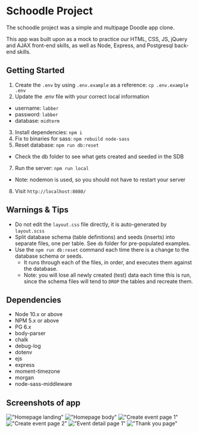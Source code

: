 # Schoodle Project

The schoodle project was a simple and multipage Doodle app clone.

This app was built upon as a mock to practice our HTML, CSS, JS, jQuery and AJAX front-end skills, as well as Node, Express, and Postgresql back-end skills.

## Getting Started

1. Create the `.env` by using `.env.example` as a reference: `cp .env.example .env`
2. Update the .env file with your correct local information

- username: `labber`
- password: `labber`
- database: `midterm`

3. Install dependencies: `npm i`
4. Fix to binaries for sass: `npm rebuild node-sass`
5. Reset database: `npm run db:reset`

- Check the db folder to see what gets created and seeded in the SDB

7. Run the server: `npm run local`

- Note: nodemon is used, so you should not have to restart your server

8. Visit `http://localhost:8080/`

## Warnings & Tips

- Do not edit the `layout.css` file directly, it is auto-generated by `layout.scss`
- Split database schema (table definitions) and seeds (inserts) into separate files, one per table. See `db` folder for pre-populated examples.
- Use the `npm run db:reset` command each time there is a change to the database schema or seeds.
  - It runs through each of the files, in order, and executes them against the database.
  - Note: you will lose all newly created (test) data each time this is run, since the schema files will tend to `DROP` the tables and recreate them.

## Dependencies

- Node 10.x or above
- NPM 5.x or above
- PG 6.x
- body-parser
- chalk
- debug-log
- dotenv
- ejs
- express
- moment-timezone
- morgan
- node-sass-middleware

## Screenshots of app

!["Homepage landing"](https://github.com/mcagan/LHL_midterm_project/blob/master/public/docs/Homepage%20landing.png?raw=true)
!["Homepage body"](https://github.com/mcagan/LHL_midterm_project/blob/master/public/docs/Homepage%20body.png?raw=true)
!["Create event page 1"](https://github.com/mcagan/LHL_midterm_project/blob/master/public/docs/Create%20event%20page.png?raw=true)
!["Create event page 2"](https://github.com/mcagan/LHL_midterm_project/blob/master/public/docs/Create%20event%20page%202.png?raw=true)
!["Event detail page 1"](https://github.com/mcagan/LHL_midterm_project/blob/master/public/docs/Event%20detail%20page%201.png?raw=true)
!["Thank you page"](https://github.com/mcagan/LHL_midterm_project/blob/master/public/docs/Thank%20you%20page.png?raw=true)
